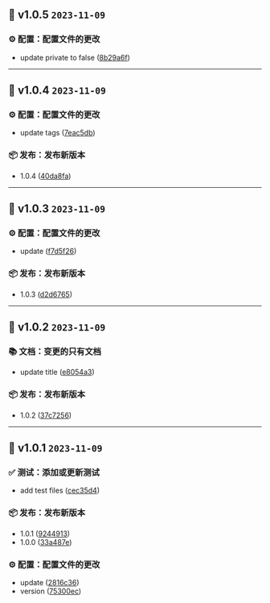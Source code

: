 ## 🎉 v1.0.5 `2023-11-09`
### ⚙️ 配置：配置文件的更改
- update private to false ([8b29a6f](https://github.com/kwooshung/react-no-ssr/commit/8b29a6f))

---

## 🎉 v1.0.4 `2023-11-09`
### ⚙️ 配置：配置文件的更改
- update tags ([7eac5db](https://github.com/kwooshung/react-no-ssr/commit/7eac5db))

### 📦️ 发布：发布新版本
- 1.0.4 ([40da8fa](https://github.com/kwooshung/react-no-ssr/commit/40da8fa))

---

## 🎉 v1.0.3 `2023-11-09`
### ⚙️ 配置：配置文件的更改
- update ([f7d5f26](https://github.com/kwooshung/react-no-ssr/commit/f7d5f26))

### 📦️ 发布：发布新版本
- 1.0.3 ([d2d6765](https://github.com/kwooshung/react-no-ssr/commit/d2d6765))

---

## 🎉 v1.0.2 `2023-11-09`
### 📚 文档：变更的只有文档
- update title ([e8054a3](https://github.com/kwooshung/react-no-ssr/commit/e8054a3))

### 📦️ 发布：发布新版本
- 1.0.2 ([37c7256](https://github.com/kwooshung/react-no-ssr/commit/37c7256))

---

## 🎉 v1.0.1 `2023-11-09`
### ✅ 测试：添加或更新测试
- add test files ([cec35d4](https://github.com/kwooshung/react-no-ssr/commit/cec35d4))

### 📦️ 发布：发布新版本
- 1.0.1 ([9244913](https://github.com/kwooshung/react-no-ssr/commit/9244913))
- 1.0.0 ([33a487e](https://github.com/kwooshung/react-no-ssr/commit/33a487e))

### ⚙️ 配置：配置文件的更改
- update ([2816c36](https://github.com/kwooshung/react-no-ssr/commit/2816c36))
- version ([75300ec](https://github.com/kwooshung/react-no-ssr/commit/75300ec))

